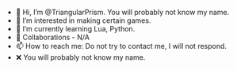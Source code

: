 - 👋 Hi, I’m @TriangularPrism. You will probably not know my name.
- 👀 I’m interested in making certain games.
- 🌱 I’m currently learning Lua, Python.
- 💞️ Collaborations - N/A
- 📫 How to reach me: Do not try to contact me, I will not respond.
- ❌ You will probably not know my name.
<!---
TriangularPrism/TriangularPrism is a ✨ special ✨ repository because its `README.md` (this file) appears on your GitHub profile.
You can click the Preview link to take a look at your changes.
--->
